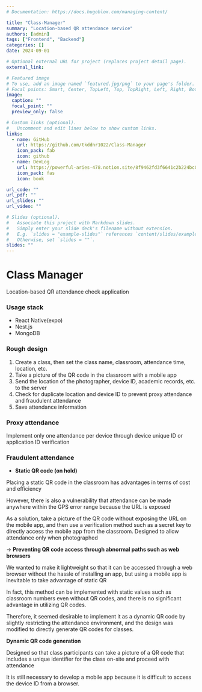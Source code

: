 ```yaml
---
# Documentation: https://docs.hugoblox.com/managing-content/

title: "Class-Manager"
summary: "Location-based QR attendance service"
authors: [admin]
tags: ["Frontend", "Backend"]
categories: []
date: 2024-09-01

# Optional external URL for project (replaces project detail page).
external_link:

# Featured image
# To use, add an image named `featured.jpg/png` to your page's folder.
# Focal points: Smart, Center, TopLeft, Top, TopRight, Left, Right, BottomLeft, Bottom, BottomRight.
image:
  caption: ""
  focal_point: ""
  preview_only: false

# Custom links (optional).
#   Uncomment and edit lines below to show custom links.
links:
  - name: GitHub
    url: https://github.com/tkddnr1022/Class-Manager
    icon_pack: fab
    icon: github
  - name: DevLog
    url: https://powerful-aries-478.notion.site/8f9462fd3f6641c2b224bc0a5b3a12de?pvs=74
    icon_pack: fas
    icon: book

url_code: ""
url_pdf: ""
url_slides: ""
url_video: ""

# Slides (optional).
#   Associate this project with Markdown slides.
#   Simply enter your slide deck's filename without extension.
#   E.g. `slides = "example-slides"` references `content/slides/example-slides.md`.
#   Otherwise, set `slides = ""`.
slides: ""
---
```


# Class Manager

Location-based QR attendance check application

### Usage stack

- React Native(expo)
- Nest.js
- MongoDB

### Rough design

1. Create a class, then set the class name, classroom, attendance time, location, etc.
2. Take a picture of the QR code in the classroom with a mobile app
3. Send the location of the photographer, device ID, academic records, etc. to the server
4. Check for duplicate location and device ID to prevent proxy attendance and fraudulent attendance
5. Save attendance information

### Proxy attendance

Implement only one attendance per device through device unique ID or application ID verification

### Fraudulent attendance

- **Static QR code (on hold)**

Placing a static QR code in the classroom has advantages in terms of cost and efficiency

However, there is also a vulnerability that attendance can be made anywhere within the GPS error range because the URL is exposed

As a solution, take a picture of the QR code without exposing the URL on the mobile app, and then use a verification method such as a secret key to directly access the mobile app from the classroom. Designed to allow attendance only when photographed

→ **Preventing QR code access through abnormal paths such as web browsers**

We wanted to make it lightweight so that it can be accessed through a web browser without the hassle of installing an app, but using a mobile app is inevitable to take advantage of static QR

<aside>

In fact, this method can be implemented with static values ​​such as classroom numbers even without QR codes, and there is no significant advantage in utilizing QR codes.

Therefore, it seemed desirable to implement it as a dynamic QR code by slightly restricting the attendance environment, and the design was modified to directly generate QR codes for classes.

</aside>

**Dynamic QR code generation**

Designed so that class participants can take a picture of a QR code that includes a unique identifier for the class on-site and proceed with attendance

It is still necessary to develop a mobile app because it is difficult to access the device ID from a browser.